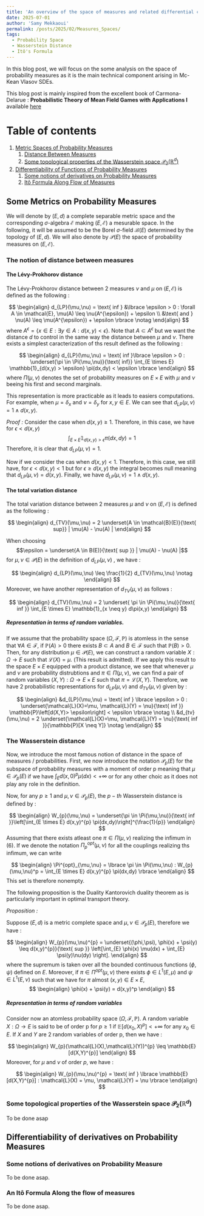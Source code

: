```yaml
---
title: 'An overview of the space of measures and related differential calculus'
date: 2025-07-01
author: 'Samy Mekkaoui'
permalink: /posts/2025/02/Measures_Spaces/
tags:
  - Probability Space
  - Wasserstein Distance
  - Itô's Formula 
---
```



In this blog post, we will focus on the some analysis on the space of probability measures as it is the main technical component arising in Mc-Kean Vlasov SDEs.

This blog post is mainly inspired from the excellent book of Carmona-Delarue : **Probabilistic Theory of Mean Field Games with Applications I** available [here](https://link.springer.com/book/10.1007/978-3-319-58920-6)




# Table of contents
<!-- no toc -->
1. [Metric Spaces of Probability Measures](#whatIs)
    1. [Distance Between Measures](#Distance-MeasureSpaces)
    2. [Some topological properties of the Wasserstein space $\mathcal{P}_2(\mathbb{R}^d)$](#Topological-Properties)
2. [Differentiability of Functions of Probability Measures](#Differentiability)
    1. [Some notions of derivatives on Probability Measures](#Derivatives-Probability-Measures)
    2. [Itô Formula Along Flow of Measures](#Ito)

   
## Some Metrics on Probability Measures <a name="whatIs"></a>

We will denote by $(E,d)$ a complete separable metric space and the corresponding $\sigma$-algebra $\mathcal{E}$ making $(E,\mathcal{E})$ a mesurable space. In the following, it will be assumed to be the Borel $\sigma$-field $\mathcal{B}(E)$ determined by the topology of $(E,d)$. We will also denote by $\mathcal{P}(E)$ the space of probability measures on $(E,\mathcal{E})$.
### The notion of distance between measures  <a name="Distance-MeasureSpaces"></a>



#### The Lévy-Prokhorov distance

The Lévy-Prokhorov distance between 2 measures $\nu$ and $\mu$ on $(E,\mathcal{E})$ is defined as the following :

$$
\begin{align}
d_{LP}(\mu,\nu) = \text{ inf } &\lbrace \epsilon >  0 :  \forall A \in \mathcal{E}, \mu(A) \leq \nu(A^{\epsilon}) + \epsilon   \\ 
 &\text{ and } \nu(A) \leq \mu(A^{\epsilon}) + \epsilon \rbrace  \notag 
 \end{align}
$$
where $A^{\epsilon} = \lbrace x  \in E : \exists y \in A : d(x,y) < \epsilon \rbrace$. Note that $A \subset A^{\epsilon}$ but we want the distance $d$ to control in the same way the distance between $\mu$ and $\nu$.
There exists a simplest caracterization of ths result defined as the following :

$$
\begin{align}
d_{LP}(\mu,\nu) = \text{ inf }\lbrace \epsilon > 0 : \underset{\pi \in \Pi(\mu,\nu)}{\text{ inf}} \int_{E \times E} \mathbb{1}_{d(x,y) > \epsilon} \pi(dx,dy) < \epsilon \rbrace 
\end{align}
$$
where $\Pi(\mu,\nu)$ denotes the set of probability measures on $E \times E$ with $\mu$ and $\nu$ beeing his first and second marginals.

This representation is more practicable as it leads to easiers computations. For example, when $\mu = \delta_{x}$ and $\nu = \delta_{y}$ for $x,y \in E$. We can see that $d_{LP}(\mu,\nu) = 1 \wedge d(x,y)$.


$\textit{Proof : }$
Consider the case when $d(x,y) \geq 1$. Therefore, in this case, we have for $\epsilon < d(x,y)$ $$\int_{E \times E} \mathbb{1}_{d(x,y) > \epsilon} \pi(dx,dy) = 1$$
Therefore, it is clear that $d_{LP}(\mu,\nu) = 1$.

Now if we consider the cas when $d(x,y) < 1$. Therefore, in this case, we still have, for $\epsilon < d(x,y) < 1$ but for $\epsilon \geq d(x,y)$ the integral becomes null meaning that $d_{LP}(\mu,\nu) = d(x,y)$. Finally, we have $d_{LP}(\mu,\nu) = 1 \wedge d(x,y)$.


#### The total variation distance 

The total variation distance between 2 measures $\mu$ and $\nu$ on $(E,\mathcal{E})$ is defined as the following : 

$$
\begin{align}
d_{TV}(\mu,\nu) = 2 \underset{A \in \mathcal{B}(E)}{\text{ sup}} | \mu(A) - \nu(A) |
\end{align}
$$

When choosing $$\epsilon = \underset{A \in B(E)}{\text{ sup }} | \mu(A) - \nu(A) |$$ 
for $\mu,\nu \in \mathcal{P}(E)$ in the definition of $d_{LP}(\mu,\nu)$ , we have : 

$$
\begin{align}
d_{LP}(\mu,\nu) \leq \frac{1}{2} d_{TV}(\mu,\nu) \notag 
\end{align}
$$
Moreover, we have another representation of $d_{TV}(\mu,\nu)$ as follows :

$$
\begin{align}
d_{TV}(\mu,\nu) = 2 \underset{ \pi \in \Pi(\mu,\nu)}{\text{ inf }} \int_{E \times E} \mathbb{1}_{x \neq y} d\pi(x,y)
\end{align}
$$

##### Representation in terms of random variables.

If we assume that the probability space ($\Omega,\mathcal{F},\mathbb{P})$ is atomless in the sense that $\forall A \in \mathcal{F}$, if $\mathbb{P}(A) > 0$ there exists $B \subset A$ and $B \in \mathcal{F}$  such that $\mathbb{P}(B) > 0$. Then, for any distribution $\mu \in \mathcal{P}(E)$, we can construct a random variable $X : \Omega \to E$ such that $\mathcal{L}(X) = \mu$. (This result is admitted). If we apply this result to the space $E \times E$ equipped with a product distance, we see  that whenever $\mu$ and $\nu$ are probability distrubtions and $\pi \in \Pi(\mu,\nu)$, we can find a pair of random variables $(X,Y) : \Omega \to E \times  E$ such that $\pi=\mathcal{L}(X,Y)$. Therefore, we have  2 probabilistic representations for $d_{LP}(\mu,\nu)$ and $d_{TV}(\mu,\nu)$ given by :


$$
\begin{align}
&d_{LP}(\mu,\nu) = \text{ inf } \lbrace \epsilon > 0 : \underset{\mathcal{L}(X)=\mu, \mathcal{L}(Y) = \nu}{\text{ inf }} \mathbb{P}\left[d(X,Y)> \epsilon\right] < \epsilon \rbrace \notag \\
&d_{tv}(\mu,\nu) =  2  \underset{\mathcal{L}(X)=\mu, \mathcal{L}(Y) = \nu}{\text{ inf }}{\mathbb{P}[X \neq Y]} \notag 
\end{align}
$$


### The Wasserstein distance 

Now, we introduce the most famous notion of distance in the space of measures / probabilities. First, we now introduce the notation $\mathcal{P}_{p}(E)$ for the subspace of probability measures with a moment of order p meaning that $\mu \in \mathcal{P}_{p}(E)$ if we have $\int_{E} d(x,0)^{p} \mu(dx) < + \infty$ or for any other choic as it does not play any role in the definition.

Now, for any $p \geq 1$ and $\mu,\nu \in \mathcal{P}_p(E)$, the $p-th$ Wasserstein distance is defined by :

$$
\begin{align}
W_{p}(\mu,\nu) = \underset{\pi \in \Pi(\mu,\nu)}{\text{ inf }}\left[\int_{E \times E} d(x,y)^{p} \pi(dx,dy)\right]^{\frac{1}{p}}
\end{align}
$$
Assuming that there exists atleast one  $\pi \in \Pi(\mu,\nu)$ realizing the infimum in (6). If we denote the notation  $\Pi_p^{opt}(\mu,\nu)$ for all the couplings realizing ths infimum, we can write

$$
\begin{align}
\Pi^{opt}_{\mu,\nu} = \lbrace \pi \in \Pi(\mu,\nu) : W_{p}(\mu,\nu)^p = \int_{E \times E} d(x,y)^{p} \pi(dx,dy) \rbrace
\end{align}
$$
This set is therefore nonempty.


The following proposition is the Duality Kantorovich duality theorem as is particularly important in optimal transport theory.



$\textit{Proposition : }$

Suppose $(E,d)$ is a metric complete space and $\mu,\nu \in \mathcal{P}_{p}(E)$, therefore we have :

$$
\begin{align}
W_{p}(\mu,\nu)^{p} = \underset{(\phi,\psi), \phi(x) + \psi(y) \leq d(x,y)^{p}}{\text{ sup }} \left[\int_{E} \phi(x) \mu(dx) + \int_{E} \psi(y)\nu(dy) \right].
\end{align}
$$
where the supremum is taken over all the bounded continuous functions $(\phi,\psi)$ defined on $E$. Moreover, if $\pi \in \Pi^{opt}(\mu,\nu)$ there exists $\phi \in L^1(E,\mu)$ and $\psi \in L^1(E,\nu)$ such that we have for $\pi$ almost $(x,y) \in E \times E$,
$$
\begin{align}
\phi(x) + \psi(y) = d(x,y)^p
\end{align}
$$

##### Representation in terms of random variables

Consider now an atomless probability space $(\Omega,\mathcal{F},\mathbb{P})$. A random variable $X : \Omega \to E$ is said to be of order p for $p \geq 1$ if $\mathbb{E}[d(x_0,X)^{p}] < + \infty$ for any $x_0 \in E$. If $X$ and $Y$ are 2 random variables of order p, then we have :

$$
\begin{align}
W_{p}(\mathcal{L}(X),\mathcal{L}(Y))^{p} \leq \mathbb{E}[d(X,Y)^{p}]
\end{align}
$$
Moreover, for $\mu$ and $\nu$ of order $p$, we have :

$$
\begin{align}
W_{p}(\mu,\nu)^{p} = \text{ inf } \lbrace \mathbb{E}[d(X,Y)^{p}] : \mathcal{L}(X) = \mu, \mathcal{L}(Y) = \nu \rbrace
\end{align}
$$







### Some topological properties of the Wasserstein space $\mathcal{P}_2(\mathbb{R}^d)$ <a name="#Topological-Properties"></a>

To be done asap 

## Differentiability of derivatives on Probability Measures <a name="Differentiability"></a>

### Some notions of derivatives on Probability Measure <a name="Derivatives-Probability-Measures"></a>

To be done asap.

### An Itô Formula Along the flow of measures <a name="Ito"></a>

To be done asap.

